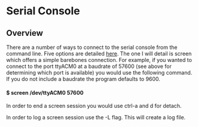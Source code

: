 # Serial Console

## Overview

There are a number of ways to connect to the serial console from the command line. Five options are detailed [here](https://www.google.com/url?q=https://www.cyberciti.biz/hardware/5-linux-unix-commands-for-connecting-to-the-serial-console/&sa=D&ust=1587613174365000). The one I will detail is screen which offers a simple barebones connection. For example, if you wanted to connect to the port ttyACM0 at a baudrate of 57600 (see above for determining which port is available) you would use the following command. If you do not include a baudrate the program defaults to 9600.

#### $ screen /dev/ttyACM0 57600

In order to end a screen session you would use ctrl-a and d for detach.

  
In order to log a screen session use the -L flag. This will create a log file.
